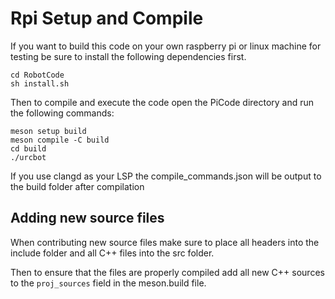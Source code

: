 # Rpi Setup and Compile

If you want to build this code on your own raspberry pi or linux machine for testing be sure to install the following dependencies first.

```
cd RobotCode
sh install.sh
```

Then to compile and execute the code open the PiCode directory and run the following commands:

```
meson setup build
meson compile -C build
cd build
./urcbot
```

If you use clangd as your LSP the compile_commands.json will be output to the build folder after compilation

## Adding new source files

When contributing new source files make sure to place all headers into the include folder and all C++ files into the src folder.

Then to ensure that the files are properly compiled add all new C++ sources to the ```proj_sources``` field in the meson.build file.


